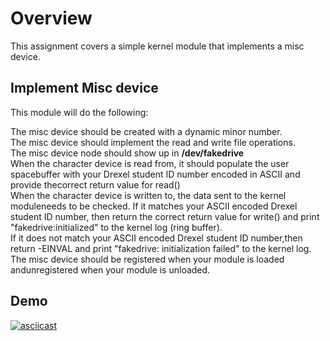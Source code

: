 # Overview
This assignment covers a simple kernel module that implements a misc device.

## Implement Misc device
This module will do the following:

The misc device should be created with a dynamic minor number. <br />
The misc device should implement the read and write file operations. <br />
The misc device node should show up in **/dev/fakedrive** <br />
When the character device is read from, it should populate the user spacebuffer with your Drexel student ID number encoded in ASCII and provide thecorrect return value for read() <br />
When the character device is written to, the data sent to the kernel moduleneeds to be checked. If it matches your ASCII encoded Drexel student ID number, then return the correct return value for write() and print "fakedrive:initialized" to the kernel log (ring buffer). <br />
If it does not match your ASCII encoded Drexel student ID number,then return -EINVAL and print "fakedrive: initialization failed" to the kernel log. <br />
The misc device should be registered when your module is loaded andunregistered when your module is unloaded. <br />

## Demo
[![asciicast](https://asciinema.org/a/410617.svg)](https://asciinema.org/a/410617)
